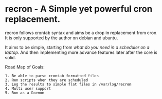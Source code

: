 # recron - A Simple yet powerful cron replacement.

recron follows crontab syntax and aims be a drop in replacement from cron.
It is only supported by the author on debian and ubuntu.

It aims to be simple, starting from *what do you need in a scheduler on a laptop.*
And then implementing more advance features later after the core is solid.

Road Map of Goals:
    
    1. Be able to parse crontab formatted files
    2. Run scripts when they are scheduled
    3. Log the results to simple flat files in /var/log/recron
    4. Multi user support
    5. Run as a Daemon
    